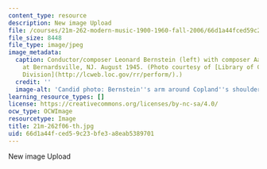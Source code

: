 ```yaml
---
content_type: resource
description: New image Upload
file: /courses/21m-262-modern-music-1900-1960-fall-2006/66d1a44fced59c23bfe3a8eab5389701_21m-262f06-th.jpg
file_size: 8448
file_type: image/jpeg
image_metadata:
  caption: Conductor/composer Leonard Bernstein (left) with composer Aaron Copland
    at Bernardsville, NJ. August 1945. (Photo courtesy of [Library of Congress, Music
    Division](http://lcweb.loc.gov/rr/perform/).)
  credit: ''
  image-alt: 'Candid photo: Bernstein''s arm around Copland''s shoulder; Copland singing.'
learning_resource_types: []
license: https://creativecommons.org/licenses/by-nc-sa/4.0/
ocw_type: OCWImage
resourcetype: Image
title: 21m-262f06-th.jpg
uid: 66d1a44f-ced5-9c23-bfe3-a8eab5389701
---
```

New image Upload